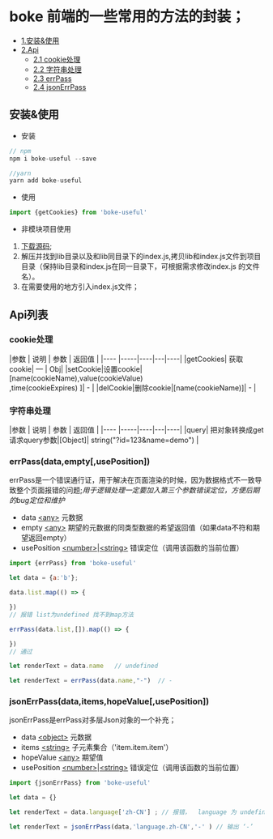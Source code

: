 # boke 前端的一些常用的方法的封装；

- [1.安装&使用](#安装&使用)
- [2.Api](#Api列表)
  - [2.1 cookie处理](#cookie处理)
  - [2.2 字符串处理](#字符串处理)
  - [2.3 errPass](#errPassdataemptyusePosition)
  - [2.4 jsonErrPass](#jsonerrpassdataitemshopevalueuseposition)

## 安装&使用

- 安装

```js
// npm
npm i boke-useful --save

//yarn
yarn add boke-useful
```

- 使用

```js
import {getCookies} from 'boke-useful'
```

- 非模块项目使用

1. [下载源码](https://github.com/cuobiezi/boke-useful/archive/master.zip);
2. 解压并找到lib目录以及和lib同目录下的index.js,拷贝lib和index.js文件到项目目录（保持lib目录和index.js在同一目录下，可根据需求修改index.js 的文件名）。
3. 在需要使用的地方引入index.js文件；

## Api列表

### cookie处理

|参数   | 说明 | 参数 | 返回值 |
|----  |-----|----|---|----|
|getCookies| 获取cookie| — | Obj|
|setCookie|设置cookie|[name(cookieName),value(cookieValue)<br/>,time(cookieExpires) ]| - |
|delCookie|删除cookie|[name(cookieName)]| - |

### 字符串处理

|参数   | 说明 | 参数 | 返回值 |
|----  |-----|----|---|----|
|query| 把对象转换成get请求query参数|[Object]| string("?id=123&name=demo") |

### errPass(data,empty[,usePosition])

errPass是一个错误通行证，用于解决在页面渲染的时候，因为数据格式不一致导致整个页面报错的问题;*用于逻辑处理一定要加入第三个参数错误定位，方便后期的bug定位和维护*
- data [\<any>](https://developer.mozilla.org/zh-CN/docs/Web/JavaScript/Data_structures#Data_types) 元数据
- empty [\<any>](https://developer.mozilla.org/zh-CN/docs/Web/JavaScript/Data_structures#Data_types) 期望的元数据的同类型数据的希望返回值（如果data不符和期望返回empty）
- usePosition [\<number>](https://developer.mozilla.org/zh-CN/docs/Glossary/Number)|[\<string>](https://developer.mozilla.org/zh-CN/docs/Glossary/String) 错误定位（调用该函数的当前位置）

```js
import {errPass} from 'boke-useful'

let data = {a:'b'};

data.list.map(() => {

})
// 报错 list为undefined 找不到map方法

errPass(data.list,[]).map(() => {

})
// 通过

let renderText = data.name   // undefined 

let renderText = errPass(data.name,"-")  // -

```

### jsonErrPass(data,items,hopeValue[,usePosition])

jsonErrPass是errPass对多层Json对象的一个补充；
- data [\<object>](https://developer.mozilla.org/zh-CN/docs/Glossary/Object) 元数据
- items [\<string>](https://developer.mozilla.org/zh-CN/docs/Glossary/String) 子元素集合（'item.item.item'）
- hopeValue  [\<any>](https://developer.mozilla.org/zh-CN/docs/Web/JavaScript/Data_structures#Data_types) 期望值
- usePosition [\<number>](https://developer.mozilla.org/zh-CN/docs/Glossary/Number)|[\<string>](https://developer.mozilla.org/zh-CN/docs/Glossary/String) 错误定位（调用该函数的当前位置）

```js
import {jsonErrPass} from 'boke-useful'

let data = {}

let renderText = data.language['zh-CN'] ; // 报错，  language 为 undefined 不能使用language[]

let renderText = jsonErrPass(data,'language.zh-CN','-' ) // 输出 ‘-’

```